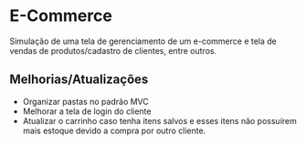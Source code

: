 # E-Commerce
 Simulação de uma tela de gerenciamento de um e-commerce e tela de vendas de produtos/cadastro de clientes, entre outros.

## Melhorias/Atualizações 
- Organizar pastas no padrão MVC
- Melhorar a tela de login do cliente
- Atualizar o carrinho caso tenha itens salvos e esses itens não possuírem mais estoque devido a compra por outro cliente.
